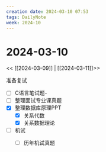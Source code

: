 ```yaml
---
creation date: 2024-03-10 07:53
tags: DailyNote
week: 2024-10
---
```


# 2024-03-10

<< [[2024-03-09]] | [[2024-03-11]]>>


准备复试
- [ ] C语言笔试题-
- [ ] 整理面试专业课真题
- [x] 整理数据库原理PPT
	- [x] 关系代数
	- [x] 关系数据理论
- [ ] 机试
	- [ ] 历年机试真题


